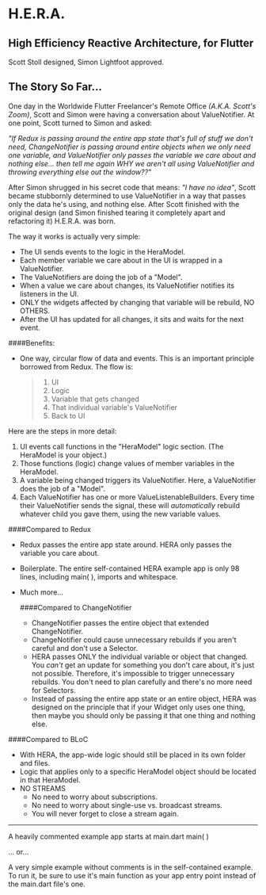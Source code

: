 # H.E.R.A.

## High Efficiency Reactive Architecture, for Flutter  
Scott Stoll designed, Simon Lightfoot approved.

## The Story So Far...

One day in the Worldwide Flutter Freelancer's Remote Office _(A.K.A. Scott's Zoom)_, Scott and Simon were having a conversation about ValueNotifier. At one point, Scott turned to Simon and asked: 

_"If Redux is passing around the entire app state that's full of stuff we don't need, ChangeNotifier is passing around entire objects when we only need one variable, and ValueNotifier  only passes the variable we care about and nothing else... then tell me again WHY we aren't all using ValueNotifier and throwing everything else out the window??"_

After Simon shrugged in his secret code that means: _"I have no idea"_, Scott became stubbornly determined to use ValueNotifier in a way that passes only the data he's using, and nothing else. After Scott finished with the original design (and Simon finished tearing it completely apart and refactoring it) H.E.R.A. was born.

The way it works is actually very simple:
 
- The UI sends events to the logic in the HeraModel.
- Each member variable we care about in the UI is wrapped in a ValueNotifier.
- The ValueNotifiers are doing the job of a "Model".
- When a value we care about changes, its ValueNotifier notifies its listeners in the UI.
- ONLY the widgets affected by changing that variable will be rebuild, NO OTHERS.
- After the UI has updated for all changes, it sits and waits for the next event.  
  
 ####Benefits:  
 * One way, circular flow of data and events. This is an important principle borrowed from Redux. The flow is:  
 
     > 1. UI 
     >2. Logic 
    > 3. Variable that gets changed 
    > 4. That individual variable's ValueNotifier 
    > 5. Back to UI 

Here are the steps in more detail:
1. UI events call functions in the "HeraModel" logic section. (The HeraModel is your object.)
2. Those functions (logic)  change values of member variables in the HeraModel.
3. A variable being changed triggers its ValueNotifier. Here, a ValueNotifier does the job of a "Model".
4. Each ValueNotifier has one or more ValueListenableBuilders. Every time their ValueNotifier sends the signal, these will *automatically* rebuild whatever child you gave them, using the new variable values.  
  
####Compared to Redux
- Redux passes the entire app state around. HERA only passes the variable you care about.
-  Boilerplate. The entire self-contained HERA example app is only 98 lines, including
        main( ), imports and whitespace.
- Much more...  




  ####Compared to ChangeNotifier
   - ChangeNotifier passes the entire object that extended ChangeNotifier.
   - ChangeNotifier could cause unnecessary rebuilds if you aren't careful and don't use a Selector.
   - HERA passes ONLY the individual variable or object that changed.
          You *can't* get an update for something you don't care about, it's just not possible.
          Therefore, it's impossible to trigger unnecessary rebuilds. You don't need to plan carefully and there's no more need for Selectors.

   *  Instead of passing the entire app state or an entire object, HERA was designed on the principle that if your Widget only uses one thing, then maybe you should only be passing it that one thing and nothing else.

####Compared to BLoC
   - With HERA, the app-wide logic should still be placed in its own folder and files.
   - Logic that applies only to a specific HeraModel object should be located in that HeraModel.
   - NO STREAMS
        - No need to worry about subscriptions.
        - No need to worry about single-use vs. broadcast streams.
        - You will never forget to close a stream again.
  ---
A heavily commented example app starts at main.dart main( )  

... or...  

A very simple example without comments is in the self-contained example. To run it, be sure to use it's main function as your app entry point instead of the main.dart file's one.
